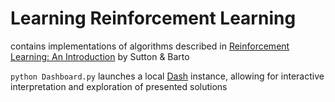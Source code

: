 # Learning Reinforcement Learning

contains implementations of algorithms described in [Reinforcement Learning: An Introduction](http://www.incompleteideas.net/book/the-book-2nd.html) by Sutton &amp; Barto

`python Dashboard.py` launches a local [Dash](https://plot.ly/products/dash/) instance, allowing for interactive interpretation and exploration of presented solutions
